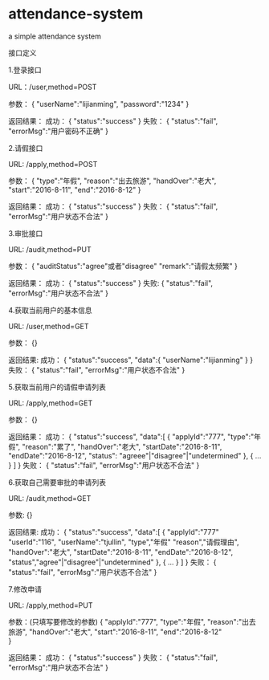 # attendance-system
a simple attendance system


接口定义

1.登录接口 

URL：/user,method=POST

参数：
{
	"userName":"lijianming",
	"password":"1234"
}

返回结果：
	成功：
	{
		"status":"success"
	}
	失败：
	{
		"status":"fail",
		"errorMsg":"用户密码不正确"
	}


2.请假接口

URL: /apply,method=POST

参数：
{
	"type":"年假",
	"reason":"出去旅游",
	"handOver":"老大",
	"start":"2016-8-11",
	"end":"2016-8-12"
}

返回结果：
	成功：
	{
		"status":"success"
	}
	失败：
	{
		"status":"fail",
		"errorMsg":"用户状态不合法"
	}



3.审批接口

URL: /audit,method=PUT

参数：
{
	"auditStatus":"agree"或者"disagree"
	"remark":"请假太频繁"
} 

返回结果：
	成功：
	{
		"status":"success"
	}
	失败:
	{
		"status":"fail",
		"errorMsg":"用户状态不合法"
	}


4.获取当前用户的基本信息

URL: /user,method=GET

参数：
{}

返回结果:
	成功：
	{
		"status":"success",
		"data":{
			"userName":"lijianming"
		}
	}
	失败：
	{
		"status":"fail",
		"errorMsg":"用户状态不合法"
	}


5.获取当前用户的请假申请列表

URL: /apply,method=GET

参数：
{}

返回结果：
	成功：
	{
		"status":"success",
		"data":[
			{
				"applyId":"777",
				"type":"年假",
				"reason":"累了",
				"handOver":"老大",
				"startDate":"2016-8-11",
				"endDate":"2016-8-12",
				"status": "agreee"|"disagree"|"undetermined"
			},
			{
				...
			}
		]
	}
	失败：
	{
		"status":"fail",
		"errorMsg":"用户状态不合法"
	}

6.获取自己需要审批的申请列表

URL: /audit,method=GET

参数:
{}

返回结果:
	成功：
	{
		"status":"success",
		"data":[
			{
				"applyId":"777"
				"userId":"116",
				"userName":"tjullin",
				"type","年假"
				"reason","请假理由",
				"handOver":"老大",
				"startDate":"2016-8-11",
				"endDate":"2016-8-12",
				"status","agree"|"disagree"|"undetermined"
			},
			{
				...
			}
		]
	}
	失败：
	{
		"status":"fail",
		"errorMsg":"用户状态不合法"
	}


7.修改申请

URL: /apply,method=PUT

参数：(只填写要修改的参数)
{
	"applyId":"777",
	"type":"年假",
	"reason":"出去旅游",
	"handOver":"老大",
	"start":"2016-8-11",
	"end":"2016-8-12"	
}

返回结果：
	成功：
	{
		"status":"success"
	}
	失败：
	{
		"status":"fail",
		"errorMsg":"用户状态不合法"
	}


